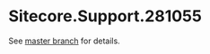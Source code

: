 # Sitecore.Support.281055

See [master branch](https://github.com/sitecoresupport/Sitecore.Support.281055) for details.